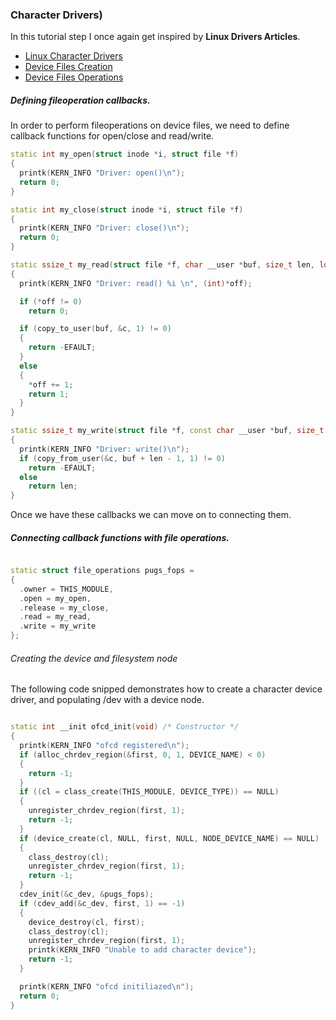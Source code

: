 ### Character Drivers)

In this tutorial step I once again get inspired by **Linux Drivers Articles**.

* [Linux Character Drivers](http://www.linuxforu.com/2011/02/linux-character-drivers/)
* [Device Files Creation](http://www.linuxforu.com/2011/04/character-device-files-creation-operations/)
* [Device Files Operations](http://www.linuxforu.com/2011/05/decoding-character-device-file-operations/)


##### Defining fileoperation callbacks.

In order to perform fileoperations on device files, we need to define callback functions for open/close and read/write.

```C++
static int my_open(struct inode *i, struct file *f)
{
  printk(KERN_INFO "Driver: open()\n");
  return 0;
}

static int my_close(struct inode *i, struct file *f)
{
  printk(KERN_INFO "Driver: close()\n");
  return 0;
}

static ssize_t my_read(struct file *f, char __user *buf, size_t len, loff_t *off)
{
  printk(KERN_INFO "Driver: read() %i \n", (int)*off);

  if (*off != 0)
    return 0;

  if (copy_to_user(buf, &c, 1) != 0)
  {
    return -EFAULT;
  }
  else
  {
    *off += 1;
    return 1;
  }
}

static ssize_t my_write(struct file *f, const char __user *buf, size_t len, loff_t *off)
{
  printk(KERN_INFO "Driver: write()\n");
  if (copy_from_user(&c, buf + len - 1, 1) != 0)
    return -EFAULT;
  else
    return len;
}
```

Once we have these callbacks we can move on to connecting them.

##### Connecting callback functions with file operations.

```C++

static struct file_operations pugs_fops =
{
  .owner = THIS_MODULE,
  .open = my_open,
  .release = my_close,
  .read = my_read,
  .write = my_write
};

```

###### Creating the device and filesystem node

The following code snipped demonstrates how to create a character device driver, and populating /dev with a device node.
```C++

static int __init ofcd_init(void) /* Constructor */
{
  printk(KERN_INFO "ofcd registered\n");
  if (alloc_chrdev_region(&first, 0, 1, DEVICE_NAME) < 0)
  {
    return -1;
  }
  if ((cl = class_create(THIS_MODULE, DEVICE_TYPE)) == NULL)
  {
    unregister_chrdev_region(first, 1);
    return -1;
  }
  if (device_create(cl, NULL, first, NULL, NODE_DEVICE_NAME) == NULL)
  {
    class_destroy(cl);
    unregister_chrdev_region(first, 1);
    return -1;
  }
  cdev_init(&c_dev, &pugs_fops);
  if (cdev_add(&c_dev, first, 1) == -1)
  {
    device_destroy(cl, first);
    class_destroy(cl);
    unregister_chrdev_region(first, 1);
    printk(KERN_INFO "Unable to add character device");
    return -1;
  }

  printk(KERN_INFO "ofcd initiliazed\n");
  return 0;
}
```
